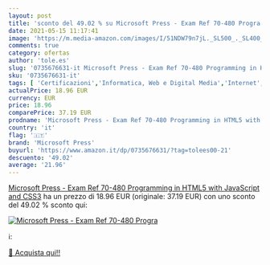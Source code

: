 ```yaml
---
layout: post
title: 'sconto del 49.02 % su Microsoft Press - Exam Ref 70-480 Progra  '
date: 2021-05-15 11:17:41
image: 'https://m.media-amazon.com/images/I/51NDW79n7jL._SL500_._SL400_.jpg'
comments: true
category: ofertas
author: 'tole.es'
slug: '0735676631-it Microsoft Press - Exam Ref 70-480 Programming in HTML5...'
sku: '0735676631-it'
tags: [ 'Certificazioni','Informatica, Web e Digital Media','Internet','Libri','Programmazione','Sistemi operativi','Software per lufficio','microsoft press', ]
actualPrice: 18.96 EUR
currency: EUR
price: 18.96
comparePrice: 37.19 EUR
prodname: 'Microsoft Press - Exam Ref 70-480 Programming in HTML5 with JavaScript and CSS3'
country: 'it'
flag: '🇮🇹'
brand: 'Microsoft Press'
buyurl: 'https://www.amazon.it/dp/0735676631/?tag=tolees00-21'
descuento: '49.02'
average: '21.96'
---
```


[Microsoft Press - Exam Ref 70-480 Programming in HTML5 with JavaScript and CSS3](https://www.amazon.it/dp/0735676631/?tag=tolees00-21) ha un prezzo di 18.96 EUR (originale: 37.19 EUR) con uno sconto del 49.02 % sconto qui:

[![Microsoft Press - Exam Ref 70-480 Progra](https://m.media-amazon.com/images/I/51NDW79n7jL._SL500_._SL400_.jpg)](https://www.amazon.it/dp/0735676631/?tag=tolees00-21)

ℹ️:


[🛒 Acquista qui!!](https://www.amazon.it/dp/0735676631/?tag=tolees00-21)
